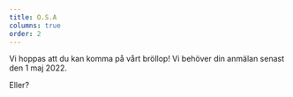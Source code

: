 ```yaml
---
title: O.S.A
columns: true
order: 2
---
```


Vi hoppas att du kan komma på vårt bröllop! Vi behöver din anmälan senast den 1 maj 2022.

Eller?
